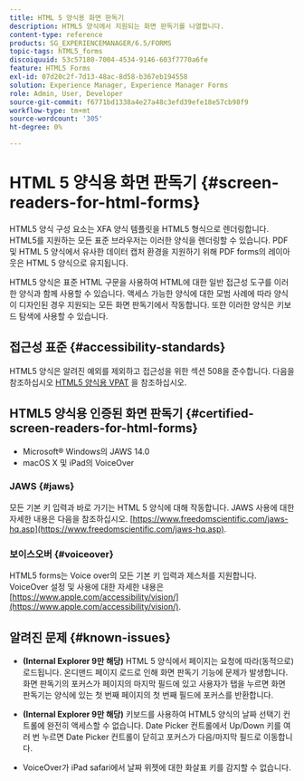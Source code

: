 ```yaml
---
title: HTML 5 양식용 화면 판독기
description: HTML5 양식에서 지원되는 화면 판독기를 나열합니다.
content-type: reference
products: SG_EXPERIENCEMANAGER/6.5/FORMS
topic-tags: hTML5_forms
discoiquuid: 53c57180-7004-4534-9146-603f7770a6fe
feature: HTML5 Forms
exl-id: 07d20c2f-7d13-48ac-8d58-b367eb194558
solution: Experience Manager, Experience Manager Forms
role: Admin, User, Developer
source-git-commit: f6771bd1338a4e27a48c3efd39efe18e57cb98f9
workflow-type: tm+mt
source-wordcount: '305'
ht-degree: 0%

---
```


# HTML 5 양식용 화면 판독기 {#screen-readers-for-html-forms}

HTML5 양식 구성 요소는 XFA 양식 템플릿을 HTML5 형식으로 렌더링합니다. HTML5를 지원하는 모든 표준 브라우저는 이러한 양식을 렌더링할 수 있습니다. PDF 및 HTML 5 양식에서 유사한 데이터 캡처 환경을 지원하기 위해 PDF forms의 레이아웃은 HTML 5 양식으로 유지됩니다.

HTML5 양식은 표준 HTML 구문을 사용하여 HTML에 대한 일반 접근성 도구를 이러한 양식과 함께 사용할 수 있습니다. 액세스 가능한 양식에 대한 모범 사례에 따라 양식이 디자인된 경우 지원되는 모든 화면 판독기에서 작동합니다. 또한 이러한 양식은 키보드 탐색에 사용할 수 있습니다.

## 접근성 표준 {#accessibility-standards}

HTML5 양식은 알려진 예외를 제외하고 접근성을 위한 섹션 508을 준수합니다. 다음을 참조하십시오 [HTML5 양식용 VPAT](https://www.adobe.com/content/dam/cc1/en/accessibility/compliance/pdfs/adobe-livecycle-es4-section-508-vpat-portfolio.pdf) 을 참조하십시오.

## HTML5 양식용 인증된 화면 판독기 {#certified-screen-readers-for-html-forms}

* Microsoft® Windows의 JAWS 14.0
* macOS X 및 iPad의 VoiceOver

### JAWS {#jaws}

모든 기본 키 입력과 바로 가기는 HTML 5 양식에 대해 작동합니다. JAWS 사용에 대한 자세한 내용은 다음을 참조하십시오. [https://www.freedomscientific.com/jaws-hq.asp](https://www.freedomscientific.com/jaws-hq.asp).

### 보이스오버 {#voiceover}

HTML5 forms는 Voice over의 모든 기본 키 입력과 제스처를 지원합니다. VoiceOver 설정 및 사용에 대한 자세한 내용은 [https://www.apple.com/accessibility/vision/](https://www.apple.com/accessibility/vision/).

## 알려진 문제 {#known-issues}

* **(Internal Explorer 9만 해당)** HTML 5 양식에서 페이지는 요청에 따라(동적으로) 로드됩니다. 온디맨드 페이지 로드로 인해 화면 판독기 기능에 문제가 발생합니다. 화면 판독기의 포커스가 페이지의 마지막 필드에 있고 사용자가 탭을 누르면 화면 판독기는 양식에 있는 첫 번째 페이지의 첫 번째 필드에 포커스를 반환합니다.
* **(Internal Explorer 9만 해당)** 키보드를 사용하여 HTML5 양식의 날짜 선택기 컨트롤에 완전히 액세스할 수 없습니다. Date Picker 컨트롤에서 Up/Down 키를 여러 번 누르면 Date Picker 컨트롤이 닫히고 포커스가 다음/마지막 필드로 이동합니다.

* VoiceOver가 iPad safari에서 날짜 위젯에 대한 화살표 키를 감지할 수 없습니다.
